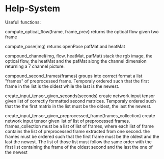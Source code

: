# Help-System

Usefull functions:

  compute_optical_flow(frame, frame_prev)
    returns the optical flow given two frame
  
  compute_pose(img)
    returns openPose pafMat and heatMat
    
  compound_channel(img, flow, heatMat, pafMat)
    stack the rgb image, the optical flow, the heatMat and the pafMat along the channel dimension returning a
    7 channel picture.
    
  compound_second_frames(frames)
    groups into correct format a list "frames" of preprocessed frame.
    Temporaly ordered such that the first frame in the list is the 
    oldest while the last is the newest.
    
  create_input_tensor_given_seconds(seconds)
    create network input tensor given list of correctly formatted 
    second matrices. Temporaly ordered such that the the first matrix
    in the list must be the oldest, the last the newest.
    
  create_input_tensor_given_preprocessed_frame(frames_collection)
    create network input tensor given list of list of preprocessed frames.
    frames_collection must be a list of list of frames, where each list of frame
    contains the list of preprocessed frame extracted from one second. the frames
    must be ordered such that the first frame must be the oldest and the last the
    newest. The list of those list must follow the same order with the first list
    containing the frame of the oldest second and the last the one of the newest
